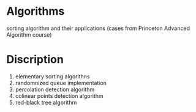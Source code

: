 # Algorithms
sorting algorithm and their applications (cases from Princeton Advanced Algorithm course)

# Discription

1. elementary sorting algorithns
2. randomnized queue implementation
3. percolation detection algorithm
4. colinear points detection algorithm
5. red-black tree algorithm
